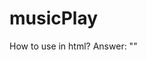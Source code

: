 # musicPlay
How to use in html?
Answer:
"<music-play img-url="data.programCover" music-url="data.webUrl" music-time="data.durationFormat"></music-play>"
